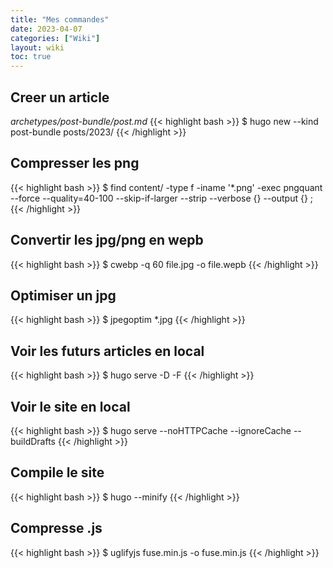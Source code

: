 ```yaml
---
title: "Mes commandes"
date: 2023-04-07
categories: ["Wiki"]
layout: wiki
toc: true
---
```


## Creer un article 
*archetypes/post-bundle/post.md*
{{< highlight bash >}}
$ hugo new --kind post-bundle posts/2023/
{{< /highlight >}}

##  Compresser les png
{{< highlight bash >}}
$ find content/ -type f -iname '*.png' -exec  pngquant --force --quality=40-100 --skip-if-larger --strip --verbose {} --output {} \;
{{< /highlight >}}

## Convertir les jpg/png en wepb
{{< highlight bash >}}
$ cwebp -q 60 file.jpg -o file.wepb
{{< /highlight >}}

## Optimiser un jpg
{{< highlight bash >}}
$ jpegoptim  *.jpg
{{< /highlight >}}

## Voir les futurs articles en local
{{< highlight bash >}}
$ hugo serve -D -F
{{< /highlight >}}
 
## Voir le site en local
{{< highlight bash >}}
$ hugo serve --noHTTPCache --ignoreCache --buildDrafts
{{< /highlight >}}

## Compile le site 
{{< highlight bash >}}
$ hugo --minify
{{< /highlight >}}

## Compresse .js
{{< highlight bash >}}
$ uglifyjs fuse.min.js -o fuse.min.js
{{< /highlight >}}


